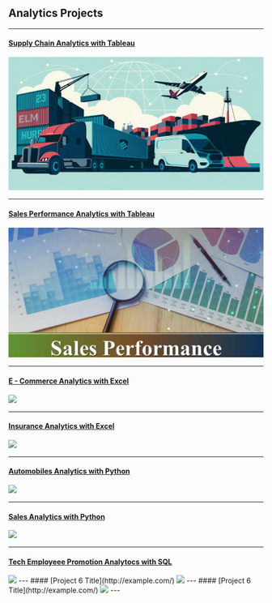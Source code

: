 ## Analytics Projects

---
#### [Supply Chain Analytics with Tableau](/SupplyChain)
[<img src="images/SupplyChainAnalytics.png?raw=true"/>](/SupplyChain)

---
#### [Sales Performance Analytics with Tableau](/SalesPerformance)
[<img src="images/sales_performance.png?raw=true"/>](/SalesPerformance)

---
#### [E - Commerce Analytics with Excel](http://example.com/)
<img src="images/dummy_thumbnail.jpg?raw=true"/>

---
#### [Insurance Analytics with Excel](http://example.com/)
<img src="images/dummy_thumbnail.jpg?raw=true"/>

---
#### [Automobiles Analytics with Python](http://example.com/)
<img src="images/dummy_thumbnail.jpg?raw=true"/>

---
#### [Sales Analytics with Python](http://example.com/)
<img src="images/dummy_thumbnail.jpg?raw=true"/>

---
#### [Tech Employeee Promotion Analytocs with SQL](http://example.com/)
<img src="images/dummy_thumbnail.jpg?raw=true"/>
---
#### [Project 6 Title](http://example.com/)
<img src="images/dummy_thumbnail.jpg?raw=true"/>
---
#### [Project 6 Title](http://example.com/)
<img src="images/dummy_thumbnail.jpg?raw=true"/>
---

